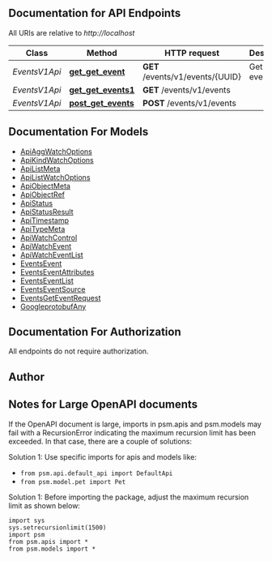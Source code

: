 
## Documentation for API Endpoints

All URIs are relative to *http://localhost*

Class | Method | HTTP request | Description
------------ | ------------- | ------------- | -------------
*EventsV1Api* | [**get_get_event**](../../../../pensando_ent/apiDocPath}}EventsV1Api.md#get_get_event) | **GET** /events/v1/events/{UUID} | Get specific event
*EventsV1Api* | [**get_get_events1**](../../../../pensando_ent/apiDocPath}}EventsV1Api.md#get_get_events1) | **GET** /events/v1/events | 
*EventsV1Api* | [**post_get_events**](../../../../pensando_ent/apiDocPath}}EventsV1Api.md#post_get_events) | **POST** /events/v1/events | 


## Documentation For Models

 - [ApiAggWatchOptions](docs/ApiAggWatchOptions.md)
 - [ApiKindWatchOptions](docs/ApiKindWatchOptions.md)
 - [ApiListMeta](docs/ApiListMeta.md)
 - [ApiListWatchOptions](docs/ApiListWatchOptions.md)
 - [ApiObjectMeta](docs/ApiObjectMeta.md)
 - [ApiObjectRef](docs/ApiObjectRef.md)
 - [ApiStatus](docs/ApiStatus.md)
 - [ApiStatusResult](docs/ApiStatusResult.md)
 - [ApiTimestamp](docs/ApiTimestamp.md)
 - [ApiTypeMeta](docs/ApiTypeMeta.md)
 - [ApiWatchControl](docs/ApiWatchControl.md)
 - [ApiWatchEvent](docs/ApiWatchEvent.md)
 - [ApiWatchEventList](docs/ApiWatchEventList.md)
 - [EventsEvent](docs/EventsEvent.md)
 - [EventsEventAttributes](docs/EventsEventAttributes.md)
 - [EventsEventList](docs/EventsEventList.md)
 - [EventsEventSource](docs/EventsEventSource.md)
 - [EventsGetEventRequest](docs/EventsGetEventRequest.md)
 - [GoogleprotobufAny](docs/GoogleprotobufAny.md)


## Documentation For Authorization

 All endpoints do not require authorization.

## Author




## Notes for Large OpenAPI documents
If the OpenAPI document is large, imports in psm.apis and psm.models may fail with a
RecursionError indicating the maximum recursion limit has been exceeded. In that case, there are a couple of solutions:

Solution 1:
Use specific imports for apis and models like:
- `from psm.api.default_api import DefaultApi`
- `from psm.model.pet import Pet`

Solution 1:
Before importing the package, adjust the maximum recursion limit as shown below:
```
import sys
sys.setrecursionlimit(1500)
import psm
from psm.apis import *
from psm.models import *
```
